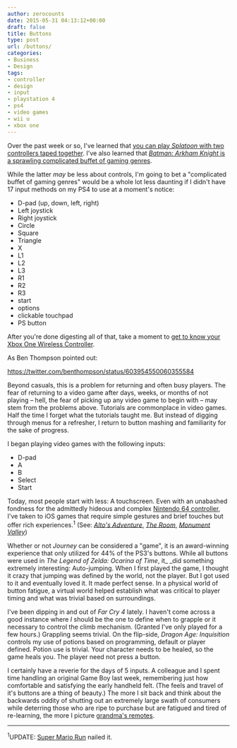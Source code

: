 ```yaml
---
author: zerocounts
date: 2015-05-31 04:13:12+00:00
draft: false
title: Buttons
type: post
url: /buttons/
categories:
- Business
- Design
tags:
- controller
- design
- input
- playstation 4
- ps4
- video games
- wii u
- xbox one
---
```


Over the past week or so, I've learned that [you can play _Splatoon_ with two controllers taped together](http://www.gamespot.com/articles/you-can-play-splatoon-with-two-controllers-taped-t/1100-6427700/). I've also learned that [_Batman: Arkham Knight_ is a sprawling complicated buffet of gaming genres](http://www.polygon.com/2015/5/28/8672915/batman-arkham-knight-buffet-of-gaming).

While the latter _may_ be less about controls, I'm going to bet a "complicated buffet of gaming genres" would be a whole lot less daunting if I didn't have 17 input methods on my PS4 to use at a moment's notice:

- D-pad (up, down, left, right)
- Left joystick
- Right joystick
- Circle
- Square
- Triangle
- X
- L1
- L2
- L3
- R1
- R2
- R3
- start
- options
- clickable touchpad
- PS button

After you're done digesting all of that, take a moment to [get to know your Xbox One Wireless Controller](http://support.xbox.com/en-US/xbox-one/accessories/xbox-one-wireless-controller).

As Ben Thompson pointed out:

https://twitter.com/benthompson/status/603954550060355584

Beyond casuals, this is a problem for returning and often busy players. The fear of returning to a video game after days, weeks, or months of not playing – hell, the fear of picking up any video game to begin with – may stem from the problems above. Tutorials are commonplace in video games. Half the time I forget what the tutorials taught me. But instead of digging through menus for a refresher, I return to button mashing and familiarity for the sake of progress.

I began playing video games with the following inputs:

- D-pad
- A
- B
- Select
- Start

Today, most people start with less: A touchscreen. Even with an unabashed fondness for the admittedly hideous and complex [Nintendo 64 controller](http://en.wikipedia.org/wiki/Nintendo_64_controller), I've taken to iOS games that require simple gestures and brief touches but offer rich experiences.<sup>1</sup> (See: _[Alto's Adventure](https://itunes.apple.com/us/app/altos-adventure/id950812012?mt=8)_, _[The Room](https://itunes.apple.com/us/app/the-room/id552039496?mt=8)_, _[Monument Valley](https://itunes.apple.com/us/app/monument-valley/id728293409?mt=8)_)

Whether or not _Journey_ can be considered a "game", it is an award-winning experience that only utilized for 44% of the PS3's buttons. While all buttons were used in _The Legend of Zelda: Ocarina of Time_, it_ _did something extremely interesting: Auto-jumping. When I first played the game, I thought it crazy that jumping was defined by the world, not the player. But I got used to it and eventually loved it. It made perfect sense. In a physical world of button fatigue, a virtual world helped establish what was critical to player timing and what was trivial based on surroundings.

I've been dipping in and out of _Far Cry 4_ lately. I haven't come across a good instance where _I_ should be the one to define when to grapple or it necessary to control the climb mechanism. (Granted I've only played for a few hours.) Grappling seems trivial. On the flip-side, _Dragon Age: Inquisition_ controls my use of potions based on programming, default or player defined. Potion use is trivial. Your character needs to be healed, so the game heals you. The player need not press a button.

I certainly have a reverie for the days of 5 inputs. A colleague and I spent time handling an original Game Boy last week, remembering just how comfortable and satisfying the early handheld felt. (The feels and travel of it's buttons are a thing of beauty.) The more I sit back and think about the backwards oddity of shutting out an extremely large swath of consumers while deterring those who are ripe to purchase but are fatigued and tired of re-learning, the more I picture [grandma's remotes](http://hugelolcdn.com/i700/212551.jpg).

------

<sup>1</sup>UPDATE: [Super Mario Run](https://appsto.re/us/pp4qeb.i) nailed it.

